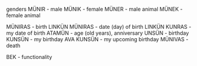 genders
MÜNIR - male
MÜNIK - female
MÜNER - male animal
MÜNEK - female animal


MÜNIRAS - birth
LINKÜN MÜNIRAS - date (day) of birth
LINKÜN KUNRAS - my date of birth
ATAMÜN - age (old years), anniversary
UNSÜN - birthday
KUNSÜN - my birthday
AVA KUNSÜN - my upcoming birthday
MÜNIVAS - death




BEK - functionality









